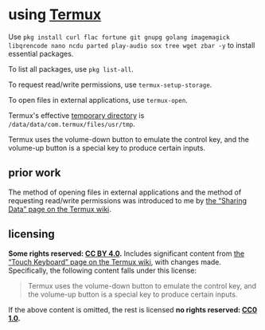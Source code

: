 # using [Termux]

Use `pkg install curl flac fortune git gnupg golang imagemagick libqrencode nano ncdu parted play-audio sox tree wget zbar -y` to install essential packages.

To list all packages, use `pkg list-all`.

To request read/write permissions, use `termux-setup-storage`.

To open files in external applications, use `termux-open`.

Termux's effective [temporary directory](https://en.wikipedia.org/wiki/Temporary_folder) is `/data/data/com.termux/files/usr/tmp`.

Termux uses the volume-down button to emulate the control key, and the volume-up button is a special key to produce certain inputs.

## prior work
The method of opening files in external applications and the method of requesting read/write permissions was introduced to me by [the “Sharing Data” page on the Termux wiki](https://wiki.termux.com/wiki/Sharing_Data).

## licensing
**Some rights reserved: [CC BY 4.0](https://creativecommons.org/licenses/by/4.0/).** Includes significant content from [the “Touch Keyboard” page on the Termux wiki](https://wiki.termux.com/wiki/Touch_Keyboard), with changes made. Specifically, the following content falls under this license:

> Termux uses the volume-down button to emulate the control key, and the volume-up button is a special key to produce certain inputs.

If the above content is omitted, the rest is licensed **no rights reserved: [CC0 1.0](https://creativecommons.org/publicdomain/zero/1.0/).**

[Termux]: https://termux.com/

